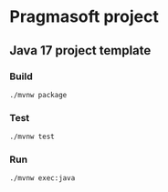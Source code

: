 # Pragmasoft project

## Java 17 project template

### Build

`./mvnw package`

### Test

`./mvnw test`

### Run

`./mvnw exec:java`
